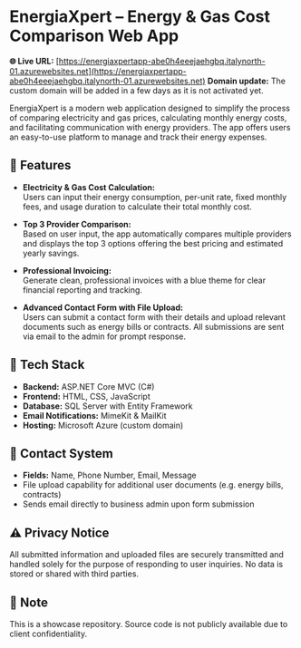 # EnergiaXpert – Energy & Gas Cost Comparison Web App

**🌐 Live URL:** [https://energiaxpertapp-abe0h4eeejaehgbq.italynorth-01.azurewebsites.net](https://energiaxpertapp-abe0h4eeejaehgbq.italynorth-01.azurewebsites.net)
**Domain update:** The custom domain will be added in a few days as it is not activated yet.

EnergiaXpert is a modern web application designed to simplify the process of comparing electricity and gas prices, calculating monthly energy costs, and facilitating communication with energy providers. The app offers users an easy-to-use platform to manage and track their energy expenses.

## 🚀 Features

- **Electricity & Gas Cost Calculation:**  
  Users can input their energy consumption, per-unit rate, fixed monthly fees, and usage duration to calculate their total monthly cost.
  
- **Top 3 Provider Comparison:**  
  Based on user input, the app automatically compares multiple providers and displays the top 3 options offering the best pricing and estimated yearly savings.
  
- **Professional Invoicing:**  
  Generate clean, professional invoices with a blue theme for clear financial reporting and tracking.

- **Advanced Contact Form with File Upload:**  
  Users can submit a contact form with their details and upload relevant documents such as energy bills or contracts. All submissions are sent via email to the admin for prompt response.

## 🧰 Tech Stack

- **Backend:** ASP.NET Core MVC (C#)
- **Frontend:** HTML, CSS, JavaScript
- **Database:** SQL Server with Entity Framework
- **Email Notifications:** MimeKit & MailKit
- **Hosting:** Microsoft Azure (custom domain)

## 📩 Contact System

- **Fields:** Name, Phone Number, Email, Message
- File upload capability for additional user documents (e.g. energy bills, contracts)
- Sends email directly to business admin upon form submission

## ⚠️ Privacy Notice

All submitted information and uploaded files are securely transmitted and handled solely for the purpose of responding to user inquiries. No data is stored or shared with third parties.

## 📌 Note

This is a showcase repository. Source code is not publicly available due to client confidentiality.

